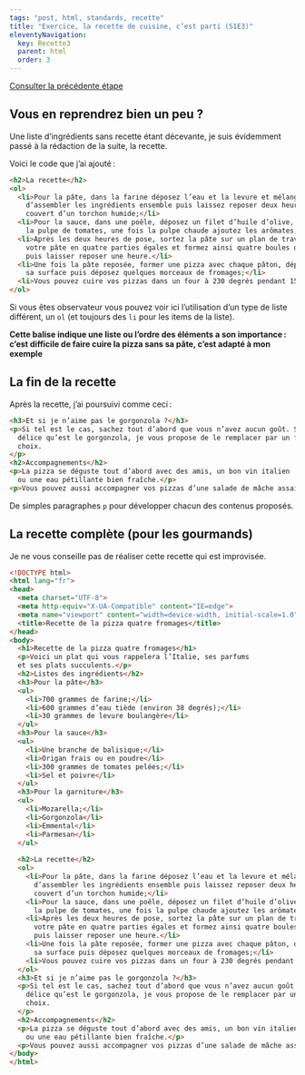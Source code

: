 ```yaml
---
tags: "post, html, standards, recette"
title: "Exercice, la recette de cuisine, c’est parti (S1E3)"
eleventyNavigation:
  key: Recette3
  parent: html
  order: 3
---
```


[Consulter la précédente étape](../recette-2)

## Vous en reprendrez bien un peu ?

Une liste d’ingrédients sans recette étant décevante, je suis évidemment passé à la rédaction de la suite, la recette.

Voici le code que j’ai ajouté :

```html
<h2>La recette</h2>
<ol>
  <li>Pour la pâte, dans la farine déposez l’eau et la levure et mélanger afin
    d’assembler les ingrédients ensemble puis laissez reposer deux heures
    couvert d’un torchon humide;</li>
  <li>Pour la sauce, dans une poêle, déposez un filet d’huile d’olive, faîtes revenir
    la pulpe de tomates, une fois la pulpe chaude ajoutez les arômates;</li>
  <li>Après les deux heures de pose, sortez la pâte sur un plan de travail, découpez
    votre pâte en quatre parties égales et formez ainsi quatre boules que vous allez traivailler
    puis laisser reposer une heure.</li>
  <li>Une fois la pâte reposée, former une pizza avec chaque pâton, déposez la sauce sur toute
    sa surface puis déposez quelques morceaux de fromages;</li>
  <li>Vous pouvez cuire vos pizzas dans un four à 230 degrés pendant 15 minutes</li>
</ol>
```

Si vous êtes observateur vous pouvez voir ici l’utilisation d’un type de liste différent, un `ol` (et toujours des `li` pour les items de la liste).

**Cette balise indique une liste ou l’ordre des éléments a son importance : c’est difficile de faire cuire la pizza sans sa pâte, c’est adapté à mon exemple**

## La fin de la recette

Après la recette, j’ai poursuivi comme ceci :

```html
<h3>Et si je n’aime pas le gorgonzola ?</h3>
<p>Si tel est le cas, sachez tout d’abord que vous n’avez aucun goût. Si vous n’aimez pas ce
  délice qu’est le gorgonzola, je vous propose de le remplacer par un fromage insipide de votre
  choix.
</p>
<h2>Accompagnements</h2>
<p>La pizza se déguste tout d’abord avec des amis, un bon vin italien
  ou une eau pétillante bien fraîche.</p>
<p>Vous pouvez aussi accompagner vos pizzas d’une salade de mâche assaisonnée de vinaigre balsamique.</p>
```

De simples paragraphes `p` pour développer chacun des contenus proposés.

## La recette complète (pour les gourmands)

<div class="callout">
Je ne vous conseille pas de réaliser cette recette qui est improvisée.
</div>

```html
<!DOCTYPE html>
<html lang="fr">
<head>
  <meta charset="UTF-8">
  <meta http-equiv="X-UA-Compatible" content="IE=edge">
  <meta name="viewport" content="width=device-width, initial-scale=1.0">
  <title>Recette de la pizza quatre fromages</title>
</head>
<body>
  <h1>Recette de la pizza quatre fromages</h1>
  <p>Voici un plat qui vous rappelera l’Italie, ses parfums
  et ses plats succulents.</p>
  <h2>Listes des ingrédients</h2>
  <h3>Pour la pâte</h3>
  <ul>
    <li>700 grammes de farine;</li>
    <li>600 grammes d’eau tiède (environ 38 degrés);</li>
    <li>30 grammes de levure boulangère</li>
  </ul>
  <h3>Pour la sauce</h3>
  <ul>
    <li>Une branche de balisique;</li>
    <li>Origan frais ou en poudre</li>
    <li>300 grammes de tomates pelées;</li>
    <li>Sel et poivre</li>
  </ul>
  <h3>Pour la garniture</h3>
  <ul>
    <li>Mozarella;</li>
    <li>Gorgonzola</li>
    <li>Emmental</li>
    <li>Parmesan</li>
  </ul>
  
  <h2>La recette</h2>
  <ol>
    <li>Pour la pâte, dans la farine déposez l’eau et la levure et mélanger afin
      d’assembler les ingrédients ensemble puis laissez reposer deux heures
      couvert d’un torchon humide;</li>
    <li>Pour la sauce, dans une poêle, déposez un filet d’huile d’olive, faîtes revenir
      la pulpe de tomates, une fois la pulpe chaude ajoutez les arômates;</li>
    <li>Après les deux heures de pose, sortez la pâte sur un plan de travail, découpez
      votre pâte en quatre parties égales et formez ainsi quatre boules que vous allez traivailler
      puis laisser reposer une heure.</li>
    <li>Une fois la pâte reposée, former une pizza avec chaque pâton, déposez la sauce sur toute
      sa surface puis déposez quelques morceaux de fromages;</li>
    <li>Vous pouvez cuire vos pizzas dans un four à 230 degrés pendant 15 minutes</li>
  </ol>
  <h3>Et si je n’aime pas le gorgonzola ?</h3>
  <p>Si tel est le cas, sachez tout d’abord que vous n’avez aucun goût. Si vous n’aimez pas ce
    délice qu’est le gorgonzola, je vous propose de le remplacer par un fromage insipide de votre
    choix.
  </p>
  <h2>Accompagnements</h2>
  <p>La pizza se déguste tout d’abord avec des amis, un bon vin italien
    ou une eau pétillante bien fraîche.</p>
  <p>Vous pouvez aussi accompagner vos pizzas d’une salade de mâche assaisonnée de vinaigre balsamique.</p>
</body>
</html>
```
